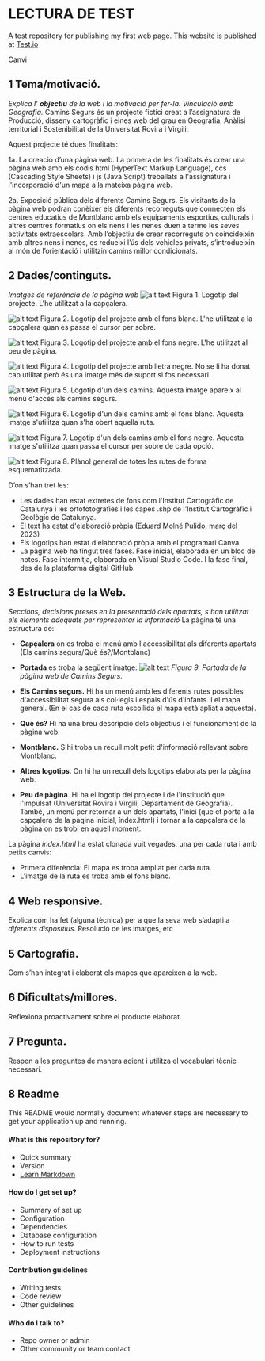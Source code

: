 # LECTURA DE TEST
A test repository for publishing my first web page. This website is published at [Test.io](https://edumolne.github.io/test/)

Canvi

## 1 Tema/motivació.
*Explica l’ **objectiu** de la web i la motivació per fer-la. Vinculació
amb Geografia.*
Camins Segurs és un projecte fictici creat a l’assignatura de Producció, disseny cartogràfic i eines web del grau en Geografia, Anàlisi territorial i Sostenibilitat de la Universitat Rovira i Virgili.

Aquest projecte té dues finalitats:

1a. La creació d’una pàgina web. La primera de les finalitats és crear una pàgina web amb els codis html (HyperText Markup Language), ccs (Cascading Style Sheets) i js (Java Script) treballats a l'assignatura i l'incorporació d'un mapa a la mateixa pàgina web.

2a. Exposició pública dels diferents Camins Segurs. Els visitants de la pàgina web podran conèixer els diferents recorreguts que connecten els centres educatius de Montblanc amb els equipaments esportius, culturals i altres centres formatius on els nens i les nenes duen a terme les seves activitats extraescolars. Amb l’objectiu de crear recorreguts on coincideixin amb altres nens i nenes, es redueixi l’ús dels vehicles privats, s’introdueixin al món de l’orientació i utilitzin camins millor condicionats.

## 2 Dades/continguts.
*Imatges de referència de la pàgina web*
![alt text](./Imatges/2.png)
Figura 1. Logotip del projecte. L'he utilitzat a la capçalera.

![alt text](./Imatges/1.png)
Figura 2. Logotip del projecte amb el fons blanc. L'he utilitzat a la capçalera quan es passa el cursor per sobre.

![alt text](./Imatges/4.png)
Figura 3. Logotip del projecte amb el fons negre. L'he utilitzat al peu de pàgina.

![alt text](./Imatges/3.png)
Figura 4. Logotip del projecte amb lletra negre. No se li ha donat cap utilitat però és una imatge més de suport si fos necessari.

![alt text](./Imatges/camired.png)
Figura 5. Logotip d'un dels camins. Aquesta imatge apareix al menú d'accés als camins segurs.

![alt text](./Imatges/camired_white.png)
Figura 6. Logotip d'un dels camins amb el fons blanc. Aquesta imatge s'utilitza quan s'ha obert aquella ruta.

![alt text](./Imatges/camired-black.png)
Figura 7. Logotip d'un dels camins amb el fons negre. Aquesta imatge s'utilitza quan passa el cursor per sobre de cada opció.

![alt text](./Imatges/mapa_esq.jpg)
Figura 8. Plànol general de totes les rutes de forma esquematitzada.

D’on s’han tret les:
- Les dades han estat extretes de fons com l'Institut Cartogràfic de Catalunya i les ortofotografies i les capes .shp de l'Institut Cartogràfic i Geològic de Catalunya.
- El text ha estat d'elaboració pròpia (Eduard Molné Pulido, març del 2023)
- Els logotips han estat d'elaboració pròpia amb el programari Canva.
- La pàgina web ha tingut tres fases. Fase inicial, elaborada en un bloc de notes. Fase intermitja, elaborada en Visual Studio Code. I la fase final, des de la plataforma digital GitHub.

## 3 Estructura de la Web.
*Seccions, decisions preses en la presentació dels apartats, s’han utilitzat els elements adequats per representar la informació*
La pàgina té una estructura de:
- **Capçalera** on es troba el menú amb l'accessibilitat als diferents apartats (Els camins segurs/Què és?/Montblanc)
- **Portada** es troba la següent imatge:
![alt text](./Imatges/portada.png)
*Figura 9. Portada de la pàgina web de Camins Segurs.*

- **Els Camins segurs.** Hi ha un menú amb les diferents rutes possibles d'accessibilitat segura als col·legis i espais d'ús d'infants. I el mapa general. (En el cas de cada ruta escollida el mapa està apliat a aquesta).
- **Què és?** Hi ha una breu descripció dels objectius i el funcionament de la pàgina web.
- **Montblanc.** S'hi troba un recull molt petit d'informació rellevant sobre Montblanc.
- **Altres logotips**. On hi ha un recull dels logotips elaborats per la pàgina web.
- **Peu de pàgina**. Hi ha el logotip del projecte i de l'institució que l'impulsat (Universitat Rovira i Virgili, Departament de Geografia). També, un menú per retornar a un dels apartats, l'inici (que et porta a la capçalera de la pàgina inicial, índex.html) i tornar a la capçalera de la pàgina on es trobi en aquell moment.

La pàgina *índex.html* ha estat clonada vuit vegades, una per cada ruta i amb petits canvis:
- Primera diferència: El mapa es troba ampliat per cada ruta.
- L'imatge de la ruta es troba amb el fons blanc. 

## 4 Web responsive.
Explica cóm ha fet (alguna tècnica) per a que la seva web
s’adapti a *diferents dispositius*. Resolució de les imatges, etc

## 5 Cartografia.
Com s’han integrat i elaborat els mapes que apareixen a la web.

## 6 Dificultats/millores.
Reflexiona proactivament sobre el producte elaborat.

## 7 Pregunta.
Respon a les preguntes de manera adient i utilitza el vocabulari tècnic
necessari.

## 8 Readme ##
This README would normally document whatever steps are necessary to get your application up and running.

#### What is this repository for? ####

* Quick summary
* Version
* [Learn Markdown](https://bitbucket.org/tutorials/markdowndemo)

#### How do I get set up? ####

* Summary of set up
* Configuration
* Dependencies
* Database configuration
* How to run tests
* Deployment instructions

#### Contribution guidelines ####

* Writing tests
* Code review
* Other guidelines

#### Who do I talk to? ####

* Repo owner or admin
* Other community or team contact

